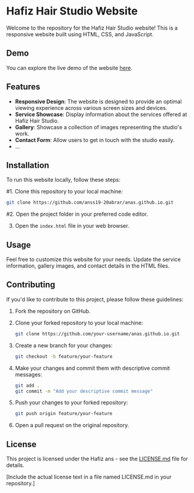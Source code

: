 # Hafiz Hair Studio Website

Welcome to the repository for the Hafiz Hair Studio website! This is a responsive website built using HTML, CSS, and JavaScript.

## Demo

You can explore the live demo of the website [here](https://anss19-20abrar.github.io/anas.github.io/).

## Features

- **Responsive Design**: The website is designed to provide an optimal viewing experience across various screen sizes and devices.
- **Service Showcase**: Display information about the services offered at Hafiz Hair Studio.
- **Gallery**: Showcase a collection of images representing the studio's work.
- **Contact Form**: Allow users to get in touch with the studio easily.
- ...

## Installation

To run this website locally, follow these steps:

#1. Clone this repository to your local machine:

   ```bash
   git clone https://github.com/anss19-20abrar/anas.github.io.git
   ```

#2. Open the project folder in your preferred code editor.

3. Open the `index.html` file in your web browser.

## Usage

Feel free to customize this website for your needs. Update the service information, gallery images, and contact details in the HTML files.

## Contributing

If you'd like to contribute to this project, please follow these guidelines:

1. Fork the repository on GitHub.

2. Clone your forked repository to your local machine:

   ```bash
   git clone https://github.com/your-username/anas.github.io.git
   ```

3. Create a new branch for your changes:

   ```bash
   git checkout -b feature/your-feature
   ```

4. Make your changes and commit them with descriptive commit messages:

   ```bash
   git add .
   git commit -m "Add your descriptive commit message"
   ```

5. Push your changes to your forked repository:

   ```bash
   git push origin feature/your-feature
   ```

6. Open a pull request on the original repository.

## License

This project is licensed under the Hafiz ans - see the [LICENSE.md](LICENSE.md) file for details.

[Include the actual license text in a file named LICENSE.md in your repository.]
